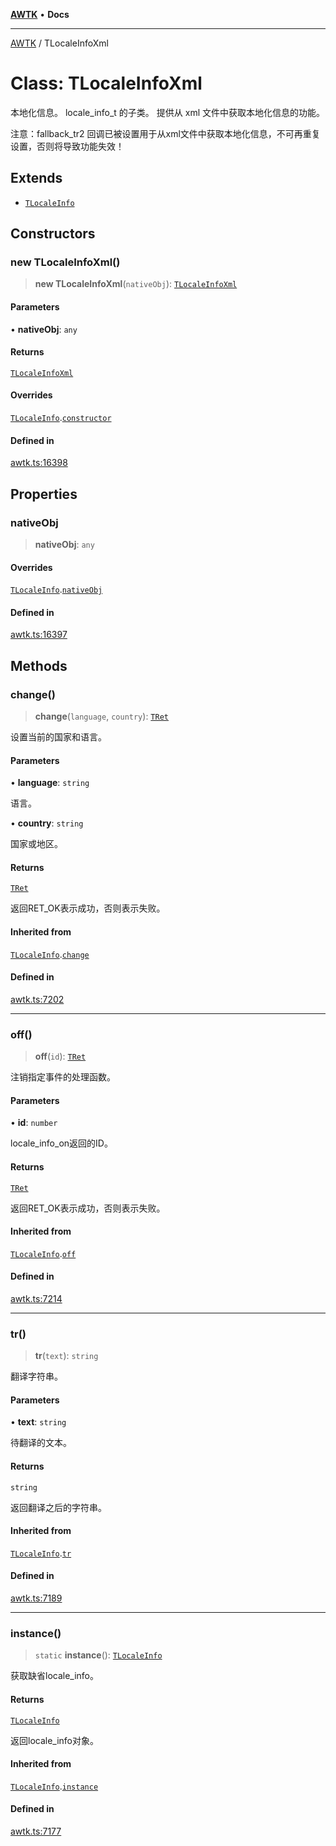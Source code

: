 [**AWTK**](../README.md) • **Docs**

***

[AWTK](../globals.md) / TLocaleInfoXml

# Class: TLocaleInfoXml

本地化信息。
locale_info_t 的子类。
提供从 xml 文件中获取本地化信息的功能。

注意：fallback_tr2 回调已被设置用于从xml文件中获取本地化信息，不可再重复设置，否则将导致功能失效！

## Extends

- [`TLocaleInfo`](TLocaleInfo.md)

## Constructors

### new TLocaleInfoXml()

> **new TLocaleInfoXml**(`nativeObj`): [`TLocaleInfoXml`](TLocaleInfoXml.md)

#### Parameters

• **nativeObj**: `any`

#### Returns

[`TLocaleInfoXml`](TLocaleInfoXml.md)

#### Overrides

[`TLocaleInfo`](TLocaleInfo.md).[`constructor`](TLocaleInfo.md#constructors)

#### Defined in

[awtk.ts:16398](https://github.com/zlgopen/awtk-binding/blob/f59cb588237dd9223284af0eed269ac285d66f8b/tools/code_gen/js/output/awtk.ts#L16398)

## Properties

### nativeObj

> **nativeObj**: `any`

#### Overrides

[`TLocaleInfo`](TLocaleInfo.md).[`nativeObj`](TLocaleInfo.md#nativeobj)

#### Defined in

[awtk.ts:16397](https://github.com/zlgopen/awtk-binding/blob/f59cb588237dd9223284af0eed269ac285d66f8b/tools/code_gen/js/output/awtk.ts#L16397)

## Methods

### change()

> **change**(`language`, `country`): [`TRet`](../enumerations/TRet.md)

设置当前的国家和语言。

#### Parameters

• **language**: `string`

语言。

• **country**: `string`

国家或地区。

#### Returns

[`TRet`](../enumerations/TRet.md)

返回RET_OK表示成功，否则表示失败。

#### Inherited from

[`TLocaleInfo`](TLocaleInfo.md).[`change`](TLocaleInfo.md#change)

#### Defined in

[awtk.ts:7202](https://github.com/zlgopen/awtk-binding/blob/f59cb588237dd9223284af0eed269ac285d66f8b/tools/code_gen/js/output/awtk.ts#L7202)

***

### off()

> **off**(`id`): [`TRet`](../enumerations/TRet.md)

注销指定事件的处理函数。

#### Parameters

• **id**: `number`

locale_info_on返回的ID。

#### Returns

[`TRet`](../enumerations/TRet.md)

返回RET_OK表示成功，否则表示失败。

#### Inherited from

[`TLocaleInfo`](TLocaleInfo.md).[`off`](TLocaleInfo.md#off)

#### Defined in

[awtk.ts:7214](https://github.com/zlgopen/awtk-binding/blob/f59cb588237dd9223284af0eed269ac285d66f8b/tools/code_gen/js/output/awtk.ts#L7214)

***

### tr()

> **tr**(`text`): `string`

翻译字符串。

#### Parameters

• **text**: `string`

待翻译的文本。

#### Returns

`string`

返回翻译之后的字符串。

#### Inherited from

[`TLocaleInfo`](TLocaleInfo.md).[`tr`](TLocaleInfo.md#tr)

#### Defined in

[awtk.ts:7189](https://github.com/zlgopen/awtk-binding/blob/f59cb588237dd9223284af0eed269ac285d66f8b/tools/code_gen/js/output/awtk.ts#L7189)

***

### instance()

> `static` **instance**(): [`TLocaleInfo`](TLocaleInfo.md)

获取缺省locale_info。

#### Returns

[`TLocaleInfo`](TLocaleInfo.md)

返回locale_info对象。

#### Inherited from

[`TLocaleInfo`](TLocaleInfo.md).[`instance`](TLocaleInfo.md#instance)

#### Defined in

[awtk.ts:7177](https://github.com/zlgopen/awtk-binding/blob/f59cb588237dd9223284af0eed269ac285d66f8b/tools/code_gen/js/output/awtk.ts#L7177)
